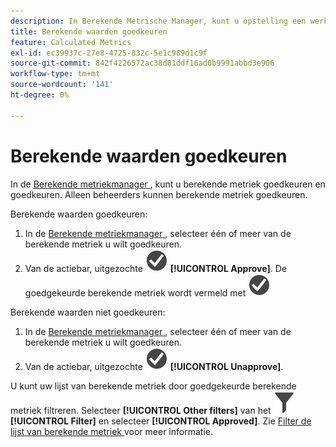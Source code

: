 ```yaml
---
description: In Berekende Metrische Manager, kunt u opstelling een werkschema dat het goedkeuren van metriek voor diverse niveaus van toepassing en voor specifieke afdelingen of groepen omvat.
title: Berekende waarden goedkeuren
feature: Calculated Metrics
exl-id: ec39937c-27e8-4725-832c-5e1c989d1c9f
source-git-commit: 842f4226572ac38d01ddf16ad0b9991abbd3e906
workflow-type: tm+mt
source-wordcount: '141'
ht-degree: 0%

---
```


# Berekende waarden goedkeuren

In de [ Berekende metriekmanager ](cm-manager.md), kunt u berekende metriek goedkeuren en goedkeuren. Alleen beheerders kunnen berekende metriek goedkeuren.

Berekende waarden goedkeuren:

1. In de [ Berekende metriekmanager ](cm-manager.md), selecteer één of meer van de berekende metriek u wilt goedkeuren.
1. Van de actiebar, uitgezochte ![ CheckmarkCircle ](/help/assets/icons/CheckmarkCircle.svg) **[!UICONTROL Approve]**. De goedgekeurde berekende metriek wordt vermeld met ![ CheckmarkCircle ](/help/assets/icons/CheckmarkCircle.svg)

Berekende waarden niet goedkeuren:

1. In de [ Berekende metriekmanager ](cm-approving.md), selecteer één of meer van de berekende metriek u wilt goedkeuren.
1. Van de actiebar, uitgezochte ![ CheckmarkCircle ](/help/assets/icons/CheckmarkCircle.svg) **[!UICONTROL Unapprove]**.


U kunt uw lijst van berekende metriek door goedgekeurde berekende metriek filtreren. Selecteer **[!UICONTROL Other filters]** van het ![ paneel van de Filter ](/help/assets/icons/Filter.svg) **[!UICONTROL Filter]** en selecteer **[!UICONTROL Approved]**. Zie [ Filter de lijst van berekende metriek ](cm-filter.md) voor meer informatie.

